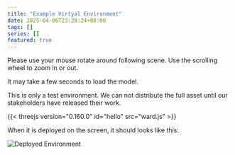 ```yaml
---
title: "Example Virtyal Environment"
date: 2025-04-06T23:28:24+08:00
tags: []
series: []
featured: true
---
```

Please use your mouse rotate around following scene. Use the scrolling wheel to zoom in or out.

It may take a few seconds to load the model.

This is only a test environment. We can not distribute the full asset until our stakeholders have released their work.

{{< threejs version="0.160.0" id="hello" src="ward.js" >}}

When it is deployed on the screen, it should looks like this:

![Deployed Environment](/G10/images/Deployed.jpg)